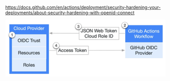 https://docs.github.com/en/actions/deployment/security-hardening-your-deployments/about-security-hardening-with-openid-connect

![alt text](image.png)